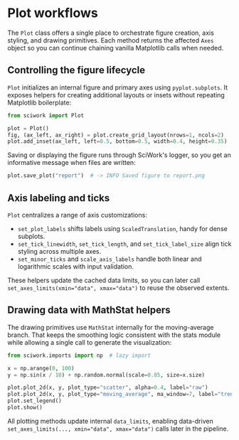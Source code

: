 # Plot workflows

The `Plot` class offers a single place to orchestrate figure creation, axis
styling, and drawing primitives. Each method returns the affected `Axes` object
so you can continue chaining vanilla Matplotlib calls when needed.

## Controlling the figure lifecycle

`Plot` initializes an internal figure and primary axes using `pyplot.subplots`.
It exposes helpers for creating additional layouts or insets without repeating
Matplotlib boilerplate:

```python
from sciwork import Plot

plot = Plot()
fig, (ax_left, ax_right) = plot.create_grid_layout(nrows=1, ncols=2)
plot.add_inset(ax_left, left=0.5, bottom=0.5, width=0.4, height=0.35)
```

Saving or displaying the figure runs through SciWork's logger, so you get an
informative message when files are written:

```python
plot.save_plot("report")  # -> INFO Saved figure to report.png
```

## Axis labeling and ticks

`Plot` centralizes a range of axis customizations:

- `set_plot_labels` shifts labels using `ScaledTranslation`, handy for dense
subplots.
- `set_tick_linewidth`, `set_tick_length`, and `set_tick_label_size` align tick
styling across multiple axes.
- `set_minor_ticks` and `scale_axis_labels` handle both linear and logarithmic
scales with input validation.

These helpers update the cached data limits, so you can later call
`set_axes_limits(xmin="data", xmax="data")` to reuse the observed extents.

## Drawing data with MathStat helpers

The drawing primitives use `MathStat` internally for the moving-average branch.
That keeps the smoothing logic consistent with the stats module while allowing a
single call to generate the visualization:

```python
from sciwork.imports import np  # lazy import

x = np.arange(0, 100)
y = np.sin(x / 10) + np.random.normal(scale=0.05, size=x.size)

plot.plot_2d(x, y, plot_type="scatter", alpha=0.4, label="raw")
plot.plot_2d(x, y, plot_type="moving_average", ma_window=7, label="trend")
plot.set_legend()
plot.show()
```

All plotting methods update internal `data_limits`, enabling data-driven
`set_axes_limits(..., xmin="data", xmax="data")` calls later in the pipeline.